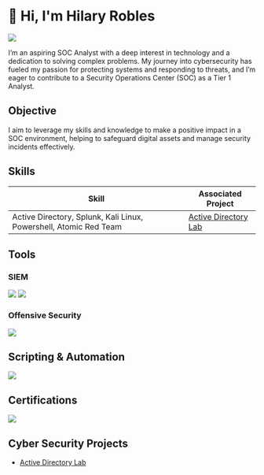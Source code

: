 # 👋 Hi, I'm Hilary Robles
  <a href="https://www.linkedin.com/in/hillary-robles"><img src="https://img.shields.io/badge/-LinkedIn-0072b1?&style=for-the-badge&logo=linkedin&logoColor=white" /></a>

I’m an aspiring SOC Analyst with a deep interest in technology and a dedication to solving complex problems. My journey into cybersecurity has fueled my passion for protecting systems and responding to threats, and I’m eager to contribute to a Security Operations Center (SOC) as a Tier 1 Analyst.

## Objective

I aim to leverage my skills and knowledge to make a positive impact in a SOC environment, helping to safeguard digital assets and manage security incidents effectively.

## Skills

| Skill                                         | Associated Project         |
|-----------------------------------------------|----------------------------|
| Active Directory, Splunk, Kali Linux, Powershell, Atomic Red Team | <a href="https://github.com/hackingprincesa/Active-Directory-Lab">Active Directory Lab</a>|

## Tools

### SIEM
<div>
    <img src="https://img.shields.io/badge/-Splunk-000000?&style=for-the-badge&logo=Splunk&logoColor=white" />
    <img src="https://img.shields.io/badge/-Elastic-005571?&style=for-the-badge&logo=Elastic&logoColor=white" />
</div>

### Offensive Security

<div>
    <img src="https://img.shields.io/badge/Kali-268BEE?style=for-the-badge&logo=kalilinux&logoColor=white" />
</div>

## Scripting & Automation

  <img src="https://img.shields.io/badge/PowerShell-%235391FE.svg?style=for-the-badge&logo=powershell&logoColor=white" />

## Certifications
<div>
<img src="https://img.shields.io/badge/-Security%2B-FF0000?&style=for-the-badge&logo=CompTIA&logoColor=white" />
</div>

## Cyber Security Projects
- <a href="https://github.com/hackingprincesa/Active-Directory-Lab">Active Directory Lab</a>

